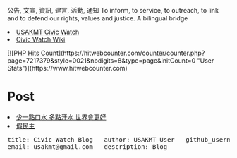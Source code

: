 公告, 文宣, 資訊, 建言, 活動, 通知 To inform, to service, to outreach, to link and to defend our rights, values and justice. 
A bilingual bridge

<li><a href="http://classic-blog.udn.com/usakmt" > USAKMT Civic Watch </a></li>
<li><a href="https://github.com/uskmt/Civic-Watch/wiki"> Civic Watch Wiki </a></li>


<p></p>
<p> </p>
[![PHP Hits Count](https://hitwebcounter.com/counter/counter.php?page=7217379&style=0021&nbdigits=8&type=page&initCount=0 "User Stats")](https://www.hitwebcounter.com)
                                  
                


# Post
<li><a href="http://city.udn.com/62934/6925860"> 少一點口水 多點汗水 世界會更好 </a></li>
<li><a href=" http://city.udn.com/62934/7010538  "> 假民主</a></li><p></p>

<pre>
title: Civic Watch Blog   author: USAKMT User   github_username: USKMT   
email: usakmt@gmail.com   description: Blog  
</pre>

